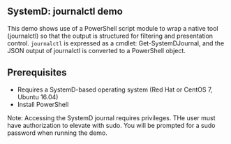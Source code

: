 ## SystemD: journalctl demo

This demo shows use of a PowerShell script module to wrap a native tool (journalctl) so that the output is structured for filtering and presentation control. `journalctl` is expressed as a cmdlet: Get-SystemDJournal, and the JSON output of journalctl is converted to a PowerShell object. 

## Prerequisites ##
- Requires a SystemD-based operating system (Red Hat or CentOS 7, Ubuntu 16.04)
- Install PowerShell


Note: Accessing the SystemD journal requires privileges. THe user must have authorization to elevate with sudo. You will be prompted for a sudo password when running the demo.